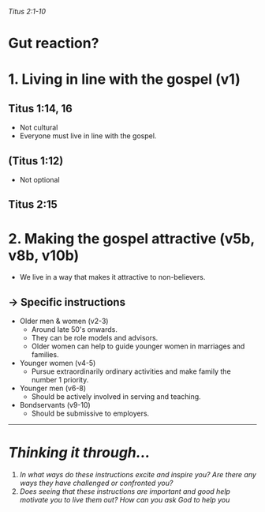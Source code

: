 *Titus 2:1-10*

# Gut reaction?

# 1. Living in line with the gospel (v1)
## Titus 1:14, 16
- Not cultural
- Everyone must live in line with the gospel.
## (Titus 1:12)
- Not optional
## Titus 2:15

# 2. Making the gospel attractive (v5b, v8b, v10b)
- We live in a way that makes it attractive to non-believers.
## → Specific instructions
- Older men & women (v2-3)
  - Around late 50's onwards.
  - They can be role models and advisors.
  - Older women can help to guide younger women in marriages and families.
- Younger women (v4-5)
  - Pursue extraordinarily ordinary activities and make family the number 1 priority.
- Younger men (v6-8)
  - Should be actively involved in serving and teaching.
- Bondservants (v9-10)
  - Should be submissive to employers.

----
# *Thinking it through…*
1. *In what ways do these instructions excite and inspire you? Are there any ways they have challenged or confronted you?*
2. *Does seeing that these instructions are important and good help motivate you to live them out? How can you ask God to help you*